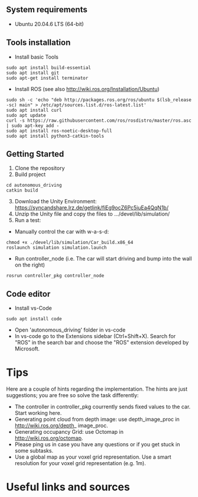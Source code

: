 ## System requirements
- Ubuntu 20.04.6 LTS (64-bit)

## Tools installation
- Install basic Tools
```
sudo apt install build-essential
sudo apt install git
sudo apt-get install terminator
```
- Install ROS (see also http://wiki.ros.org/Installation/Ubuntu)
```
sudo sh -c 'echo "deb http://packages.ros.org/ros/ubuntu $(lsb_release -sc) main" > /etc/apt/sources.list.d/ros-latest.list'
sudo apt install curl
sudo apt update
curl -s https://raw.githubusercontent.com/ros/rosdistro/master/ros.asc | sudo apt-key add -
sudo apt install ros-noetic-desktop-full
sudo apt install python3-catkin-tools
```

## Getting Started
1. Clone the repository
2. Build project
```
cd autonomous_driving
catkin build
```
3. Download the Unity Environment: https://syncandshare.lrz.de/getlink/fiEg9ocZ6Pc5iuEa4QqN1b/
4. Unzip the Unity file and copy the files to .../devel/lib/simulation/
5. Run a test:
  - Manually control the car with w-a-s-d:
```
chmod +x ./devel/lib/simulation/Car_build.x86_64
roslaunch simulation simulation.launch
```
  - Run controller_node (i.e. The car will start driving and bump into the wall on the right) 
```
rosrun controller_pkg controller_node
```

## Code editor 
- Install vs-Code
```
sudo apt install code
```
- Open 'autonomous_driving' folder in vs-code
- In vs-code go to the Extensions sidebar (Ctrl+Shift+X). Search for "ROS" in the search bar and choose the "ROS" extension developed by Microsoft.

# Tips

Here are a couple of hints regarding the implementation. The hints are just suggestions; you are free so solve the task differently:
- The controller in controller_pkg courrently sends fixed values to the car. Start working here.
- Generating point cloud from depth image: use depth_image_proc in http://wiki.ros.org/depth_
image_proc.
- Generating occupancy Grid: use Octomap in http://wiki.ros.org/octomap.
- Please ping us in case you have any questions or if you get stuck in some subtasks.
- Use a global map as your voxel grid representation. Use a smart resolution for your voxel grid representation (e.g. 1m).



# Useful links and sources

